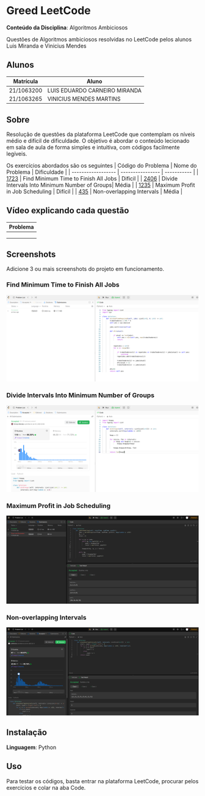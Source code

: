 # Greed LeetCode

**Conteúdo da Disciplina**: Algoritmos Ambiciosos<br>

Questões de Algoritmos ambiciosos resolvidas no LeetCode pelos alunos Luis Miranda e Vinicius Mendes

## Alunos
|Matrícula | Aluno |
| -- | -- |
| 21/1063200 |  LUIS EDUARDO CARNEIRO MIRANDA |
| 21/1063265 |  VINICIUS MENDES MARTINS |

## Sobre 
Resolução de questões da plataforma LeetCode que contemplam os níveis médio e difícil de dificuldade. O objetivo é abordar o conteúdo lecionado em sala de aula de forma simples e intuitiva, com códigos facilmente legíveis.

Os exercícios abordados são os seguintes
| Código do Problema | Nome do Problema | Dificuldade |
| ------------------ | ---------------- | ----------- |
| [1723](https://leetcode.com/problems/find-minimum-time-to-finish-all-jobs/description/) | Find Minimum Time to Finish All Jobs | Dificil |
| [2406](https://leetcode.com/problems/divide-intervals-into-minimum-number-of-groups/description/) | Divide Intervals Into Minimum Number of Groups| Média |
|  [1235](https://leetcode.com/problems/maximum-profit-in-job-scheduling/description/) | Maximum Profit in Job Scheduling | Difícil |
|  [435](https://leetcode.com/problems/non-overlapping-intervals/description/) | Non-overlapping Intervals | Média |


## Vídeo explicando cada questão

| Problema |
| ------------------ |
| | 
| | 
| |

## Screenshots
Adicione 3 ou mais screenshots do projeto em funcionamento.

### Find Minimum Time to Finish All Jobs
![alt text](image.png)

### Divide Intervals Into Minimum Number of Groups
![alt text](image-1.png)

### Maximum Profit in Job Scheduling
![alt text](image-2.png)

### Non-overlapping Intervals
![alt text](image-3.png)

## Instalação 
**Linguagem**: Python

## Uso
Para testar os códigos, basta entrar na plataforma LeetCode, procurar pelos exercícios e colar na aba Code.
